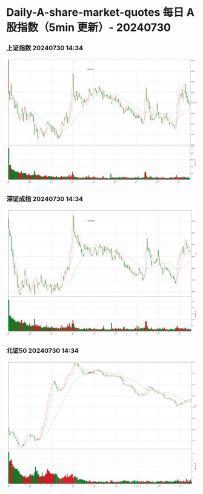 
# Daily-A-share-market-quotes 每日 A 股指数（5min 更新）- 20240730

### 上证指数 20240730 14:34
![](./fig/2024/7/20240730-sh000001.png)

### 深证成指 20240730 14:34
![](./fig/2024/7/20240730-sz399001.png)

### 北证50 20240730 14:34
![](./fig/2024/7/20240730-bj899050.png)
